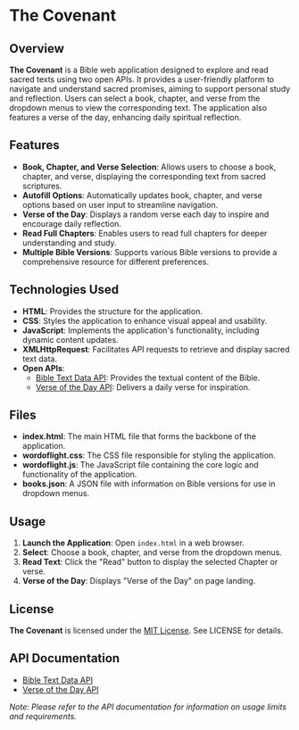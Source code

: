 # The Covenant

## Overview

**The Covenant** is a Bible web application designed to explore and read sacred texts using two open APIs. It provides a user-friendly platform to navigate and understand sacred promises, aiming to support personal study and reflection. Users can select a book, chapter, and verse from the dropdown menus to view the corresponding text. The application also features a verse of the day, enhancing daily spiritual reflection.

## Features

- **Book, Chapter, and Verse Selection**: Allows users to choose a book, chapter, and verse, displaying the corresponding text from sacred scriptures.
- **Autofill Options**: Automatically updates book, chapter, and verse options based on user input to streamline navigation.
- **Verse of the Day**: Displays a random verse each day to inspire and encourage daily reflection.
- **Read Full Chapters**: Enables users to read full chapters for deeper understanding and study.
- **Multiple Bible Versions**: Supports various Bible versions to provide a comprehensive resource for different preferences.

## Technologies Used

- **HTML**: Provides the structure for the application.
- **CSS**: Styles the application to enhance visual appeal and usability.
- **JavaScript**: Implements the application's functionality, including dynamic content updates.
- **XMLHttpRequest**: Facilitates API requests to retrieve and display sacred text data.
- **Open APIs**:
    - [Bible Text Data API](https://github.com/wldeh/bible-api?tab=readme-ov-file#get-a-verse): Provides the textual content of the Bible.
    - [Verse of the Day API](https://labs.bible.org/api_web_service): Delivers a daily verse for inspiration.

## Files

- **index.html**: The main HTML file that forms the backbone of the application.
- **wordoflight.css**: The CSS file responsible for styling the application.
- **wordoflight.js**: The JavaScript file containing the core logic and functionality of the application.
- **books.json**: A JSON file with information on Bible versions for use in dropdown menus.

## Usage

1. **Launch the Application**: Open `index.html` in a web browser.
2. **Select**: Choose a book, chapter, and verse from the dropdown menus.
3. **Read Text**: Click the "Read" button to display the selected Chapter or verse.
4. **Verse of the Day**: Displays "Verse of the Day" on page landing.

## License

**The Covenant** is licensed under the [MIT License](LICENSE). See LICENSE for details.

## API Documentation

- [Bible Text Data API](https://github.com/wldeh/bible-api?tab=readme-ov-file#get-a-verse)
- [Verse of the Day API](https://labs.bible.org/api_web_service)

*Note: Please refer to the API documentation for information on usage limits and requirements.*

